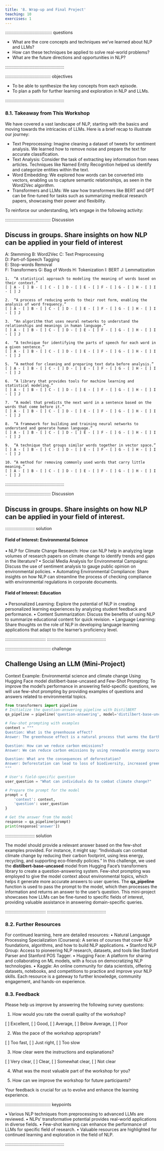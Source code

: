 ```yaml
---
title: '8. Wrap-up and Final Project'
teaching: 10
exercises: 1
---
```


:::::::::::::::::::::::::::::::::::::: questions 

- What are the core concepts and techniques we’ve learned about NLP and LLMs?
- How can these techniques be applied to solve real-world problems?
- What are the future directions and opportunities in NLP?

::::::::::::::::::::::::::::::::::::::::::::::::

::::::::::::::::::::::::::::::::::::: objectives

- To be able to synthesize the key concepts from each episode.
- To plan a path for further learning and exploration in NLP and LLMs.

::::::::::::::::::::::::::::::::::::::::::::::::

### 8.1.	Takeaway from This Workshop

We have covered a vast landscape of NLP, starting with the basics and moving towards the intricacies of LLMs. Here is a brief recap to illustrate our journey:
  - Text Preprocessing: Imagine cleaning a dataset of tweets for sentiment analysis. We learned how to remove noise and prepare the text for accurate classification.
  - Text Analysis: Consider the task of extracting key information from news articles. Techniques like Named Entity Recognition helped us identify and categorize entities within the text.
  - Word Embedding: We explored how words can be converted into vectors, enabling us to capture semantic relationships, as seen in the Word2Vec algorithm.
  - Transformers and LLMs: We saw how transformers like BERT and GPT can be fine-tuned for tasks such as summarizing medical research papers, showcasing their power and flexibility.

To reinforce our understanding, let’s engage in the following activity:

::::::::::::::::::::::::::::::::::::: Discussion

## Discuss in groups. Share insights on how NLP can be applied in your field of interest  

A: Stemming
B: Word2Vec	
C: Text Preprocessing	
D: Part-of-Speech Tagging	
E: Stop-words Removal	
F: Transformers	
G: Bag of Words	
H: Tokenization	
I: BERT	
J: Lemmatization


```
1.	“A statistical approach to modeling the meaning of words based on their context.”
[ ] A - [ ] B - [ ] C - [ ] D - [ ] E - [ ] F - [ ] G - [ ] H - [ ] I - [ ] J

2.	“A process of reducing words to their root form, enabling the analysis of word frequency.”
[ ] A - [ ] B - [ ] C - [ ] D - [ ] E - [ ] F - [ ] G - [ ] H - [ ] I - [ ] J

3.	“An algorithm that uses neural networks to understand the relationships and meanings in human language.”
[ ] A - [ ] B - [ ] C - [ ] D - [ ] E - [ ] F - [ ] G - [ ] H - [ ] I - [ ] J

4.	“A technique for identifying the parts of speech for each word in a given sentence.”
[ ] A - [ ] B - [ ] C - [ ] D - [ ] E - [ ] F - [ ] G - [ ] H - [ ] I - [ ] J

5.	“A method for cleaning and preparing text data before analysis.”
[ ] A - [ ] B - [ ] C - [ ] D - [ ] E - [ ] F - [ ] G - [ ] H - [ ] I - [ ] J

6.	“A library that provides tools for machine learning and statistical modeling.”
[ ] A - [ ] B - [ ] C - [ ] D - [ ] E - [ ] F - [ ] G - [ ] H - [ ] I - [ ] J

7.	“A model that predicts the next word in a sentence based on the words that come before it.”
[ ] A - [ ] B - [ ] C - [ ] D - [ ] E - [ ] F - [ ] G - [ ] H - [ ] I - [ ] J

8.	“A framework for building and training neural networks to understand and generate human language.”
[ ] A - [ ] B - [ ] C - [ ] D - [ ] E - [ ] F - [ ] G - [ ] H - [ ] I - [ ] J

9.	“A technique that groups similar words together in vector space.”
[ ] A - [ ] B - [ ] C - [ ] D - [ ] E - [ ] F - [ ] G - [ ] H - [ ] I - [ ] J

10.	“A method for removing commonly used words that carry little meaning.”
[ ] A - [ ] B - [ ] C - [ ] D - [ ] E - [ ] F - [ ] G - [ ] H - [ ] I - [ ] J

```

::::::::::::::::::::::::::::::::::::::::::::::::

::::::::::::::::::::::::::::::::::::: Discussion

## Discuss in groups. Share insights on how NLP can be applied in your field of interest.


:::::::::::::::::::::::: solution 

#### Field of Interest: Environmental Science
•	NLP for Climate Change Research: How can NLP help in analyzing large volumes of research papers on climate change to identify trends and gaps in the literature?
•	Social Media Analysis for Environmental Campaigns: Discuss the use of sentiment analysis to gauge public opinion on environmental policies.
•	Automating Environmental Compliance: Share insights on how NLP can streamline the process of checking compliance with environmental regulations in corporate documents.

#### Field of Interest: Education
•	Personalized Learning: Explore the potential of NLP in creating personalized learning experiences by analyzing student feedback and performance.
•	Content Summarization: Discuss the benefits of using NLP to summarize educational content for quick revision.
•	Language Learning: Share thoughts on the role of NLP in developing language learning applications that adapt to the learner’s proficiency level.

:::::::::::::::::::::::::::::::::
::::::::::::::::::::::::::::::::::::::::::::::::



::::::::::::::::::::::::::::::::::::: challenge

## Challenge Using an LLM (Mini-Project)
Context Example: Environmental science and climate change
Using Hugging Face model distilbert-base-uncased and Few-Shot Prompting: To improve the model’s performance in answering field-specific questions, we will use few-shot prompting by providing examples of questions and answers related to environmental topics.

```python
from transformers import pipeline
# Initialize the question-answering pipeline with DistilBERT
qa_pipeline = pipeline('question-answering', model='distilbert-base-uncased')

# Few-shot prompting with examples
context = """
Question: What is the greenhouse effect?
Answer: The greenhouse effect is a natural process that warms the Earth's surface.

Question: How can we reduce carbon emissions?
Answer: We can reduce carbon emissions by using renewable energy sources, improving energy efficiency, and planting trees.

Question: What are the consequences of deforestation?
Answer: Deforestation can lead to loss of biodiversity, increased greenhouse gas emissions, and disruption of water cycles.
"""

# User's field-specific question
user_question = "What can individuals do to combat climate change?"

# Prepare the prompt for the model
prompt = {
    'context': context,
    'question': user_question
}

# Get the answer from the model
response = qa_pipeline(prompt)
print(response['answer'])
```
:::::::::::::::::::::::: solution 

The model should provide a relevant answer based on the few-shot examples provided. For instance, it might say: “Individuals can combat climate change by reducing their carbon footprint, using less energy, recycling, and supporting eco-friendly policies.” In this challenge, we used the **distilbert-base-uncased** model from Hugging Face’s transformers library to create a question-answering system. Few-shot prompting was employed to give the model context about environmental topics, which helps it generate more accurate answers to user queries. The **qa_pipeline** function is used to pass the prompt to the model, which then processes the information and returns an answer to the user’s question. This mini-project showcases how LLMs can be fine-tuned to specific fields of interest, providing valuable assistance in answering domain-specific queries.

:::::::::::::::::::::::::::::::::
::::::::::::::::::::::::::::::::::::::::::::::::

### 8.2.	Further Resources

For continued learning, here are detailed resources:
•	Natural Language Processing Specialization (Coursera): A series of courses that cover NLP foundations, algorithms, and how to build NLP applications.
•	Stanford NLP Group: Access to pioneering NLP research, datasets, and tools like Stanford Parser and Stanford POS Tagger.
•	Hugging Face: A platform for sharing and collaborating on ML models, with a focus on democratizing NLP technologies.
•	Kaggle: An online community for data scientists, offering datasets, notebooks, and competitions to practice and improve your NLP skills.
Each resource is a gateway to further knowledge, community engagement, and hands-on experience.


### 8.3.	Feedback

Please help us improve by answering the following survey questions:
1.	How would you rate the overall quality of the workshop?
   
[ ] Excellent,  [ ] Good,  [ ] Average,  [ ] Below Average,  [ ] Poor

2.	Was the pace of the workshop appropriate?
   
[ ] Too fast,     [ ] Just right,     [ ] Too slow

3.	How clear were the instructions and explanations?
   
[ ] Very clear,     [ ] Clear,     [ ] Somewhat clear,      [ ] Not clear


4.	What was the most valuable part of the workshop for you?
   

5.	How can we improve the workshop for future participants?


Your feedback is crucial for us to evolve and enhance the learning experience.


::::::::::::::::::::::::::::::::::::: keypoints 

•	Various NLP techniques from preprocessing to advanced LLMs are reviewed.
•	NLPs’ transformative potential provides real-world applications in diverse fields.
•	Few-shot learning can enhance the performance of LLMs for specific field of research. 
•	Valuable resources are highlighted for continued learning and exploration in the field of NLP.

::::::::::::::::::::::::::::::::::::::::::::::::

<!-- Collect your link references at the bottom of your document -->
